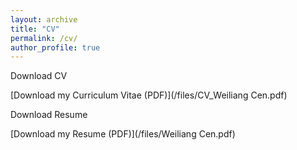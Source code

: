 ```yaml
---
layout: archive
title: "CV"
permalink: /cv/
author_profile: true
---
```


Download CV

[Download my Curriculum Vitae (PDF)](/files/CV_Weiliang Cen.pdf)

Download Resume

[Download my Resume (PDF)](/files/Weiliang Cen.pdf)
